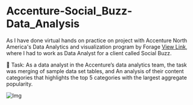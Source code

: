# Accenture-Social_Buzz-Data_Analysis
As I have done virtual hands on practice on project with Accenture North America's Data Analytics and visualization program by Forage [View Link](https://www.theforage.com/simulations/accenture-nam/data-analytics-mmlb), where I had to work as Data Analyst for a client called Social Buzz. 

🌟 Task: As a data analyst in the Accenture’s data analytics team, the task was merging of sample data set tables, and An analysis of their content categories that highlights the top 5 categories with the largest aggregate popularity.

![Img](https://github.com/shraddhasangave99/Accenture-Social_Buzz-Data_Analysis/assets/153710836/bb89489d-21c4-47af-afeb-119c1b797396)

